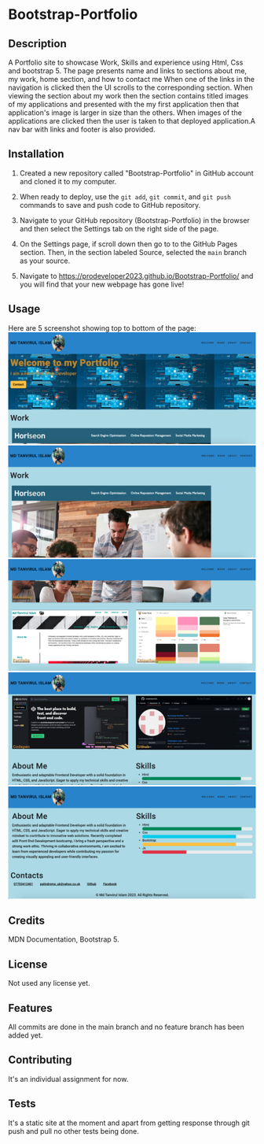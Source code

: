 # Bootstrap-Portfolio

## Description
A Portfolio site to showcase Work, Skills and experience using Html, Css and bootstrap 5. The page presents name and links to sections about me, my work, home section, and how to contact me When one of the links in the navigation is clicked then the UI scrolls to the corresponding section. When viewing the section about my work then the section contains titled images of my applications and presented with the my first application then that application's image is larger in size than the others. When images of the applications are clicked then the user is taken to that deployed application.A nav bar with links and footer is also provided.

## Installation

1. Created a new repository called "Bootstrap-Portfolio" in GitHub account and cloned it to my computer.

2. When ready to deploy, use the `git add`, `git commit`, and `git push` commands to save and push code to GitHub repository.

3. Navigate to your GitHub repository (Bootstrap-Portfolio) in the browser and then select the Settings tab on the right side of the page.

4. On the Settings page, if scroll down then go to to the GitHub Pages section. Then, in the section labeled Source, selected the `main` branch as your source.

5. Navigate to <https://prodeveloper2023.github.io/Bootstrap-Portfolio/> and you will find that your new webpage has gone live!

## Usage 
Here are 5 screenshot showing top to bottom of the page:
    ![Top of page](https://github.com/prodeveloper2023/Bootstrap-Portfolio/blob/main/images/Top-of-page.png)
    ![work project1](https://github.com/prodeveloper2023/Bootstrap-Portfolio/blob/main/images/work-page-1.png)
    ![work project2](https://github.com/prodeveloper2023/Bootstrap-Portfolio/blob/main/images/work-page-2.png)
    ![work project3](https://github.com/prodeveloper2023/Bootstrap-Portfolio/blob/main/images/work-page-3.png)
    ![About section, skills and contact](https://github.com/prodeveloper2023/Bootstrap-Portfolio/blob/main/images/about-me-and-contact-page.png)


## Credits
MDN Documentation, Bootstrap 5.

## License
Not used any license yet.

## Features
All commits are done in the main branch and no feature branch has been added yet.

## Contributing
It's an individual assignment for now.

## Tests
It's a static site at the moment and apart from getting response through git push and pull no other tests being done.
     